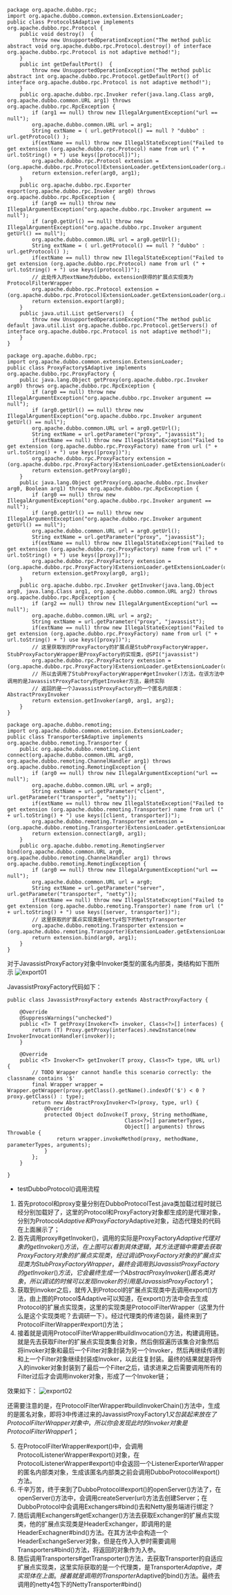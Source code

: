 ```
package org.apache.dubbo.rpc;
import org.apache.dubbo.common.extension.ExtensionLoader;
public class Protocol$Adaptive implements org.apache.dubbo.rpc.Protocol {
	public void destroy()  {
		throw new UnsupportedOperationException("The method public abstract void org.apache.dubbo.rpc.Protocol.destroy() of interface org.apache.dubbo.rpc.Protocol is not adaptive method!");
	}
	public int getDefaultPort()  {
		throw new UnsupportedOperationException("The method public abstract int org.apache.dubbo.rpc.Protocol.getDefaultPort() of interface org.apache.dubbo.rpc.Protocol is not adaptive method!");
	}
	public org.apache.dubbo.rpc.Invoker refer(java.lang.Class arg0, org.apache.dubbo.common.URL arg1) throws org.apache.dubbo.rpc.RpcException {
		if (arg1 == null) throw new IllegalArgumentException("url == null");
		org.apache.dubbo.common.URL url = arg1;
		String extName = ( url.getProtocol() == null ? "dubbo" : url.getProtocol() );
		if(extName == null) throw new IllegalStateException("Failed to get extension (org.apache.dubbo.rpc.Protocol) name from url (" + url.toString() + ") use keys([protocol])");
		org.apache.dubbo.rpc.Protocol extension = (org.apache.dubbo.rpc.Protocol)ExtensionLoader.getExtensionLoader(org.apache.dubbo.rpc.Protocol.class).getExtension(extName);
		return extension.refer(arg0, arg1);
	}
	public org.apache.dubbo.rpc.Exporter export(org.apache.dubbo.rpc.Invoker arg0) throws org.apache.dubbo.rpc.RpcException {
		if (arg0 == null) throw new IllegalArgumentException("org.apache.dubbo.rpc.Invoker argument == null");
		if (arg0.getUrl() == null) throw new IllegalArgumentException("org.apache.dubbo.rpc.Invoker argument getUrl() == null");
		org.apache.dubbo.common.URL url = arg0.getUrl();
		String extName = ( url.getProtocol() == null ? "dubbo" : url.getProtocol() );
		if(extName == null) throw new IllegalStateException("Failed to get extension (org.apache.dubbo.rpc.Protocol) name from url (" + url.toString() + ") use keys([protocol])");
		// 此处传入的extName为dubbo，extension获得的扩展点实现类为ProtocolFilterWrapper
		org.apache.dubbo.rpc.Protocol extension = (org.apache.dubbo.rpc.Protocol)ExtensionLoader.getExtensionLoader(org.apache.dubbo.rpc.Protocol.class).getExtension(extName);
		return extension.export(arg0);
	}
	public java.util.List getServers()  {
		throw new UnsupportedOperationException("The method public default java.util.List org.apache.dubbo.rpc.Protocol.getServers() of interface org.apache.dubbo.rpc.Protocol is not adaptive method!");
	}
}
```

```
package org.apache.dubbo.rpc;
import org.apache.dubbo.common.extension.ExtensionLoader;
public class ProxyFactory$Adaptive implements org.apache.dubbo.rpc.ProxyFactory {
	public java.lang.Object getProxy(org.apache.dubbo.rpc.Invoker arg0) throws org.apache.dubbo.rpc.RpcException {
		if (arg0 == null) throw new IllegalArgumentException("org.apache.dubbo.rpc.Invoker argument == null");
		if (arg0.getUrl() == null) throw new IllegalArgumentException("org.apache.dubbo.rpc.Invoker argument getUrl() == null");
		org.apache.dubbo.common.URL url = arg0.getUrl();
		String extName = url.getParameter("proxy", "javassist");
		if(extName == null) throw new IllegalStateException("Failed to get extension (org.apache.dubbo.rpc.ProxyFactory) name from url (" + url.toString() + ") use keys([proxy])");
		org.apache.dubbo.rpc.ProxyFactory extension = (org.apache.dubbo.rpc.ProxyFactory)ExtensionLoader.getExtensionLoader(org.apache.dubbo.rpc.ProxyFactory.class).getExtension(extName);
		return extension.getProxy(arg0);
	}
	public java.lang.Object getProxy(org.apache.dubbo.rpc.Invoker arg0, Boolean arg1) throws org.apache.dubbo.rpc.RpcException {
		if (arg0 == null) throw new IllegalArgumentException("org.apache.dubbo.rpc.Invoker argument == null");
		if (arg0.getUrl() == null) throw new IllegalArgumentException("org.apache.dubbo.rpc.Invoker argument getUrl() == null");
		org.apache.dubbo.common.URL url = arg0.getUrl();
		String extName = url.getParameter("proxy", "javassist");
		if(extName == null) throw new IllegalStateException("Failed to get extension (org.apache.dubbo.rpc.ProxyFactory) name from url (" + url.toString() + ") use keys([proxy])");
		org.apache.dubbo.rpc.ProxyFactory extension = (org.apache.dubbo.rpc.ProxyFactory)ExtensionLoader.getExtensionLoader(org.apache.dubbo.rpc.ProxyFactory.class).getExtension(extName);
		return extension.getProxy(arg0, arg1);
	}
	public org.apache.dubbo.rpc.Invoker getInvoker(java.lang.Object arg0, java.lang.Class arg1, org.apache.dubbo.common.URL arg2) throws org.apache.dubbo.rpc.RpcException {
		if (arg2 == null) throw new IllegalArgumentException("url == null");
		org.apache.dubbo.common.URL url = arg2;
		String extName = url.getParameter("proxy", "javassist");
		if(extName == null) throw new IllegalStateException("Failed to get extension (org.apache.dubbo.rpc.ProxyFactory) name from url (" + url.toString() + ") use keys([proxy])");
		// 这里获取到的ProxyFactory的扩展点是StubProxyFactoryWrapper，StubProxyFactoryWrapper是ProxyFactory的实现类，@SPI("javassist")
		org.apache.dubbo.rpc.ProxyFactory extension = (org.apache.dubbo.rpc.ProxyFactory)ExtensionLoader.getExtensionLoader(org.apache.dubbo.rpc.ProxyFactory.class).getExtension(extName);
		// 所以去调用了StubProxyFactoryWrapper#getInvoker()方法，在该方法中调用的是JavassistProxyFactory的getInvoker方法，最终实际
		// 返回的是一个JavassistProxyFactory的一个匿名内部类：AbstractProxyInvoker
		return extension.getInvoker(arg0, arg1, arg2);
	}
}
```

```
package org.apache.dubbo.remoting;
import org.apache.dubbo.common.extension.ExtensionLoader;
public class Transporter$Adaptive implements org.apache.dubbo.remoting.Transporter {
	public org.apache.dubbo.remoting.Client connect(org.apache.dubbo.common.URL arg0, org.apache.dubbo.remoting.ChannelHandler arg1) throws org.apache.dubbo.remoting.RemotingException {
		if (arg0 == null) throw new IllegalArgumentException("url == null");
		org.apache.dubbo.common.URL url = arg0;
		String extName = url.getParameter("client", url.getParameter("transporter", "netty"));
		if(extName == null) throw new IllegalStateException("Failed to get extension (org.apache.dubbo.remoting.Transporter) name from url (" + url.toString() + ") use keys([client, transporter])");
		org.apache.dubbo.remoting.Transporter extension = (org.apache.dubbo.remoting.Transporter)ExtensionLoader.getExtensionLoader(org.apache.dubbo.remoting.Transporter.class).getExtension(extName);
		return extension.connect(arg0, arg1);
	}
	public org.apache.dubbo.remoting.RemotingServer bind(org.apache.dubbo.common.URL arg0, org.apache.dubbo.remoting.ChannelHandler arg1) throws org.apache.dubbo.remoting.RemotingException {
		if (arg0 == null) throw new IllegalArgumentException("url == null");
		org.apache.dubbo.common.URL url = arg0;
		String extName = url.getParameter("server", url.getParameter("transporter", "netty"));
		if(extName == null) throw new IllegalStateException("Failed to get extension (org.apache.dubbo.remoting.Transporter) name from url (" + url.toString() + ") use keys([server, transporter])");
		// 这里获取的扩展点实现类是netty4包下的NettyTransporter
		org.apache.dubbo.remoting.Transporter extension = (org.apache.dubbo.remoting.Transporter)ExtensionLoader.getExtensionLoader(org.apache.dubbo.remoting.Transporter.class).getExtension(extName);
		return extension.bind(arg0, arg1);
	}
}
```

对于JavassistProxyFactory对象中Invoker类型的匿名内部类，类结构如下图所示
![export01](https://github.com/coderbruis/JavaSourceCodeLearning/blob/master/note/images/Dubbo/export01.png)

JavassistProxyFactory代码如下：
```
public class JavassistProxyFactory extends AbstractProxyFactory {

    @Override
    @SuppressWarnings("unchecked")
    public <T> T getProxy(Invoker<T> invoker, Class<?>[] interfaces) {
        return (T) Proxy.getProxy(interfaces).newInstance(new InvokerInvocationHandler(invoker));
    }

    @Override
    public <T> Invoker<T> getInvoker(T proxy, Class<T> type, URL url) {
        // TODO Wrapper cannot handle this scenario correctly: the classname contains '$'
        final Wrapper wrapper = Wrapper.getWrapper(proxy.getClass().getName().indexOf('$') < 0 ? proxy.getClass() : type);
        return new AbstractProxyInvoker<T>(proxy, type, url) {
            @Override
            protected Object doInvoke(T proxy, String methodName,
                                      Class<?>[] parameterTypes,
                                      Object[] arguments) throws Throwable {
                return wrapper.invokeMethod(proxy, methodName, parameterTypes, arguments);
            }
        };
    }

}
```


- testDubboProtocol()调用流程

1. 首先protocol和proxy变量分别在DubboProtocolTest.java类加载过程时就已经分别加载好了，这里的Protocol和ProxyFactory对象都生成的是代理对象，分别为Protocol$Adaptive和ProxyFactory$Adaptive对象，动态代理处的代码在上面展示了；
2. 首先调用proxy#getInvoker()，调用的实际是ProxyFactory$Adaptive代理对象的getInvoker()方法，在上图可以看到具体逻辑，其方法逻辑中需要去获取ProxyFactory对象的扩展点实现类，经过调试ProxyFactory对象的扩展点实现类为StubProxyFactoryWrapper，最终会调用到JavassistProxyFactory的getInvoker()方法，它会最终生成一个AbstractProxyInvoker()匿名类对象，所以调试的时候可以发现invoker的引用是JavassistProxyFactory$1；
3. 获取到invoker之后，就传入到Protocol的扩展点实现类中去调用export()方法，由上图的Protocol$Adaptive可以知道，在export()方法中会去生成Protocol的扩展点实现类，这里的实现类是ProtocolFilterWrapper（这里为什么是这个实现类呢？去调研一下）。经过代理类的传递包装，最终来到了ProtocolFilterWrapper#export()方法；
4. 接着就是调用ProtocolFilterWrapper#buildInvocation()方法，构建调用链。就是先去获取Filter的扩展点实现类集合对象，然后倒叙遍历该集合对象然后将invoker对象和最后一个Filter对象封装为另一个Invoker，然后再继续传递到和上一个Filter对象继续封装成Invoker，以此往复封装。最终的结果就是将传入的invoker对象封装到了最后一个Filter之后，请求进来之后需要调用所有的Filter过后才会调用invoker对象，形成了一个Invoker链；

效果如下：
![export02](https://github.com/coderbruis/JavaSourceCodeLearning/blob/master/note/images/Dubbo/export02.png)

还需要注意的是，在ProtocolFilterWrapper#buildInvokerChain()方法中，生成的是匿名对象，即将3中传递过来的JavassistProxyFactory$1又包装起来放在了ProtocolFilterWrapper对象中，所以你会发现此时的invoker对象是ProtocolFilterWrapper$1；

5. 在ProtocolFilterWrapper#export()中，会调用ProtocolListenerWrapper#export()对象，在ProtocolListenerWrapper#export()中会返回一个ListenerExporterWrapper的匿名内部类对象，生成该匿名内部类之前会调用DubboProtocol#export()方法。
6. 千辛万苦，终于来到了DubboProtocol#export()的openServer()方法了，在openServer()方法中，会调用createServer(url)方法去创建Server；在DubboProtocol中会调用Exchangers#bind()去和Netty服务端进行绑定？
7. 随后调用Exchangers#getExchanger()方法去获取Exchanger的扩展点实现类，他的扩展点实现类是HeaderExchanger，即调用的是HeaderExchagner#bind()方法。在其方法中会构造一个HeaderExchangeServer对象，但是在传入入参时需要调用Transporters#bind()方法，将返回的对象作为入参。
8. 随后调用Transporters#getTransporter()方法，去获取Transporter的自适应扩展点实现类，这里实际获取的是一个代理类，是Transporter$Adaptive，类实现体在上面。接着就是调用的Transporter$Adaptive的bind()方法。最终去调用的netty4包下的NettyTransporter#bind()